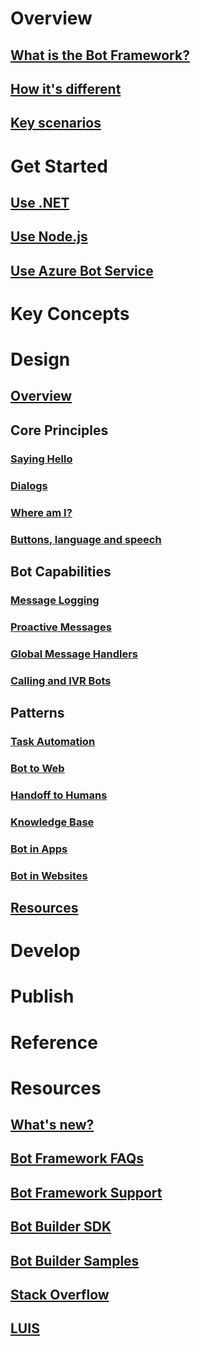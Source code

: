 # Overview
## [What is the Bot Framework?](bot-framework-what-is-bot-framework.md)
## [How it's different](bot-framework-benefits.md)
## [Key scenarios](bot-framework-scenarios.md)
# Get Started
## [Use .NET](bot-framework-dotnet-getstarted.md)
## [Use Node.js](bot-framework-nodejs-getstarted.md)
## [Use Azure Bot Service](bot-framework-azure-getstarted.md)
# Key Concepts
# Design
## [Overview](designing-bots/index.md)
## Core Principles
### [Saying Hello](designing-bots/core/greeting.md)
### [Dialogs](designing-bots/core/dialogs.md)
### [Where am I?](designing-bots/core/navigation.md)
### [Buttons, language and speech](designing-bots/core/ux-elements.md)
## Bot Capabilities
### [Message Logging](designing-bots/capabilities/message-log.md)
### [Proactive Messages](designing-bots/capabilities/proactive.md)
### [Global Message Handlers](designing-bots/capabilities/global-handler.md)
### [Calling and IVR Bots](designing-bots/capabilities/calling-bot.md)
## Patterns
### [Task Automation](designing-bots/patterns/task.md)
### [Bot to Web](designing-bots/patterns/bot-to-web.md)
### [Handoff to Humans](designing-bots/patterns/human-handoff.md)
### [Knowledge Base](designing-bots/patterns/kb.md)
### [Bot in Apps](designing-bots/patterns/bot-in-apps.md)
### [Bot in Websites](designing-bots/patterns/bot-in-websites.md)
## [Resources](designing-bots/resources/index.md)
# Develop
# Publish
# Reference
# Resources
## [What's new?](bot-framework-whats-new.md)
## [Bot Framework FAQs](bot-framework-faq.md)
## [Bot Framework Support](bot-framework-support.md)
## [Bot Builder SDK](https://github.com/Microsoft/BotBuilder)
## [Bot Builder Samples](https://github.com/Microsoft/BotBuilder-Samples)
## [Stack Overflow](http://stackoverflow.com/questions/tagged/botframework)
## [LUIS](https://www.luis.ai/Help)
